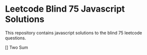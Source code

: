 # Leetcode Blind 75 Javascript Solutions

This repository contains javascript solutions to the blind 75 leetcode questions.

[] Two Sum
